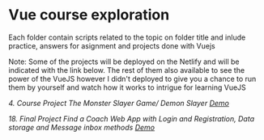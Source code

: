 # Vue course exploration

Each folder contain scripts related to the topic on folder title and inlude practice, answers for asignment and projects done with Vuejs

Note: Some of the projects will be deployed on the Netlify and will be indicated with the link below. The rest of them also available to see the power of the VueJS however I didn't deployed to give you a chance to run them by yourself and watch how it works to intrigue for learning VueJS

*4. Course Project The Monster Slayer Game/ Demon Slayer [Demo](https://demon-slayer-khusanov-m-r.netlify.app/)*

*18. Final Project Find a Coach Web App with Login and Registration, Data storage and Message inbox methods [Demo](https://vue-final-project-4891a.web.app/coaches)*
